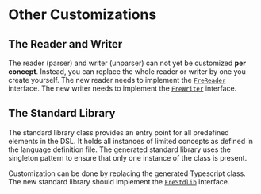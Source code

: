 # Other Customizations

## The Reader and Writer

The reader (parser) and writer (unparser) can not yet be
customized **per concept**. Instead, you can replace the whole
reader or writer by one you create yourself.
The new reader needs to
implement the [`FreReader`](/Documentation/Under_the_Hood/FreTool_Interfaces#frereader-6) interface.
The new writer needs to implement the [`FreWriter`](/Documentation/Under_the_Hood/FreTool_Interfaces#frewriter-7) interface.

## The Standard Library

The standard library class provides an entry point for all predefined elements in the DSL.
It holds all instances of limited concepts as defined in the language definition file. 
The generated standard library uses the singleton pattern to ensure that only one instance of the class is present.

Customization can be done by replacing the generated Typescript class. The new standard library should implement
the [`FreStdlib`](/Documentation/Under_the_Hood/FreTool_Interfaces#frestdlib-8) interface.

